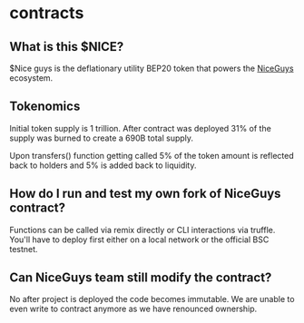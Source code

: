 # contracts
## What is this $NICE? 
$Nice guys is the deflationary utility BEP20 token that powers the [NiceGuys](https://niceguys.care) ecosystem.  

## Tokenomics 
Initial token supply is 1 trillion. After contract was deployed 31% of the supply was burned to create a 690B total supply. 

Upon transfers() function getting called 5% of the token amount is reflected back to holders and 5% is added back to liquidity. 

## How do I run and test my own fork of NiceGuys contract? 
Functions can be called via remix directly or CLI interactions via truffle. You'll have to deploy first either on a local network or the official BSC testnet. 

## Can NiceGuys team still modify the contract? 
No after project is deployed the code becomes immutable. We are unable to even write to contract anymore as we have renounced ownership. 

